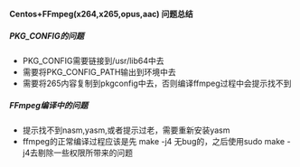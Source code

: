 ####  Centos+FFmpeg(x264,x265,opus,aac) 问题总结

##### PKG_CONFIG的问题

* PKG_CONFIG需要链接到/usr/lib64中去
* 需要将PKG_CONFIG_PATH输出到环境中去
* 需要将265内容复制到pkgconfig中去，否则编译ffmpeg过程中会提示找不到

##### FFmpeg编译中的问题

* 提示找不到nasm,yasm,或者提示过老，需要重新安装yasm
* ffmpeg的正常编译过程应该是先 make -j4 无bug的，之后使用sudo make -j4去剔除一些权限所带来的问题
